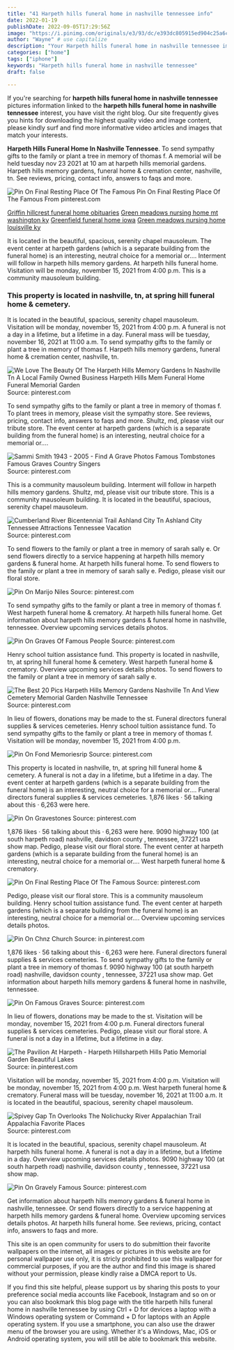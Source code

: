 ```yaml
---
title: "41 Harpeth hills funeral home in nashville tennessee info"
date: 2022-01-19
publishDate: 2022-09-05T17:29:56Z
image: "https://i.pinimg.com/originals/e3/93/dc/e393dc805915ed904c25a6cb73638448.jpg"
author: "Wayne" # use capitalize
description: "Your Harpeth hills funeral home in nashville tennessee images are available in this site. Harpeth hills funeral home in nashville tennessee are a topic that is being searched for and liked by netizens now. You can Find and Download the Harpeth hills funeral home in nashville tennessee files here. Find and Download all free photos and vectors."
categories: ["home"]
tags: ["iphone"]
keywords: "Harpeth hills funeral home in nashville tennessee"
draft: false

---
```


If you're searching for **harpeth hills funeral home in nashville tennessee** pictures information linked to the **harpeth hills funeral home in nashville tennessee** interest, you have visit the right  blog.  Our site frequently  gives you  hints  for downloading  the highest  quality video and image  content, please kindly surf and find more informative video articles and images  that match your interests.

**Harpeth Hills Funeral Home In Nashville Tennessee**. To send sympathy gifts to the family or plant a tree in memory of thomas f. A memorial will be held tuesday nov 23 2021 at 10 am at harpeth hills memorial gardens. Harpeth hills memory gardens, funeral home &amp; cremation center, nashville, tn. See reviews, pricing, contact info, answers to faqs and more.

![Pin On Final Resting Place Of The Famous](https://i.pinimg.com/736x/1c/48/08/1c4808dd2cfbc4147ebb76b44e2da52b.jpg "Pin On Final Resting Place Of The Famous")
Pin On Final Resting Place Of The Famous From pinterest.com

[Griffin hillcrest funeral home obituaries](/griffin-hillcrest-funeral-home-obituaries/)
[Green meadows nursing home mt washington ky](/green-meadows-nursing-home-mt-washington-ky/)
[Greenfield funeral home iowa](/greenfield-funeral-home-iowa/)
[Green meadows nursing home louisville ky](/green-meadows-nursing-home-louisville-ky/)

It is located in the beautiful, spacious, serenity chapel mausoleum. The event center at harpeth gardens (which is a separate building from the funeral home) is an interesting, neutral choice for a memorial or…. Interment will follow in harpeth hills memory gardens. At harpeth hills funeral home. Visitation will be monday, november 15, 2021 from 4:00 p.m. This is a community mausoleum building.

### This property is located in nashville, tn, at spring hill funeral home &amp; cemetery.

It is located in the beautiful, spacious, serenity chapel mausoleum. Visitation will be monday, november 15, 2021 from 4:00 p.m. A funeral is not a day in a lifetime, but a lifetime in a day. Funeral mass will be tuesday, november 16, 2021 at 11:00 a.m. To send sympathy gifts to the family or plant a tree in memory of thomas f. Harpeth hills memory gardens, funeral home &amp; cremation center, nashville, tn.


![We Love The Beauty Of The Harpeth Hills Memory Gardens In Nashville Tn A Local Family Owned Business Harpeth Hills Mem Funeral Home Funeral Memorial Garden](https://i.pinimg.com/736x/f6/05/24/f6052464d0456529d98c8a966ed95ab5--funeral-homes-photo-credit.jpg "We Love The Beauty Of The Harpeth Hills Memory Gardens In Nashville Tn A Local Family Owned Business Harpeth Hills Mem Funeral Home Funeral Memorial Garden")
Source: pinterest.com

To send sympathy gifts to the family or plant a tree in memory of thomas f. To plant trees in memory, please visit the sympathy store. See reviews, pricing, contact info, answers to faqs and more. Shultz, md, please visit our tribute store. The event center at harpeth gardens (which is a separate building from the funeral home) is an interesting, neutral choice for a memorial or….

![Sammi Smith 1943 - 2005 - Find A Grave Photos Famous Tombstones Famous Graves Country Singers](https://i.pinimg.com/736x/a7/b3/bf/a7b3bf35c13b4a9257b8d7e7f33dce74--arm-day-texas-county.jpg "Sammi Smith 1943 - 2005 - Find A Grave Photos Famous Tombstones Famous Graves Country Singers")
Source: pinterest.com

This is a community mausoleum building. Interment will follow in harpeth hills memory gardens. Shultz, md, please visit our tribute store. This is a community mausoleum building. It is located in the beautiful, spacious, serenity chapel mausoleum.

![Cumberland River Bicentennial Trail Ashland City Tn Ashland City Tennessee Attractions Tennessee Vacation](https://i.pinimg.com/600x315/98/e4/97/98e4974aaac430dcc0eaec23f4749504.jpg "Cumberland River Bicentennial Trail Ashland City Tn Ashland City Tennessee Attractions Tennessee Vacation")
Source: pinterest.com

To send flowers to the family or plant a tree in memory of sarah sally e. Or send flowers directly to a service happening at harpeth hills memory gardens &amp; funeral home. At harpeth hills funeral home. To send flowers to the family or plant a tree in memory of sarah sally e. Pedigo, please visit our floral store.

![Pin On Marijo Niles](https://i.pinimg.com/originals/ac/b3/c5/acb3c56d0e64b7d27cff507498c37860.jpg "Pin On Marijo Niles")
Source: pinterest.com

To send sympathy gifts to the family or plant a tree in memory of thomas f. West harpeth funeral home &amp; crematory. At harpeth hills funeral home. Get information about harpeth hills memory gardens &amp; funeral home in nashville, tennessee. Overview upcoming services details photos.

![Pin On Graves Of Famous People](https://i.pinimg.com/736x/16/bd/49/16bd49026a84dfae6c9c22a04acc22cc--donna-summers-famous-graves.jpg "Pin On Graves Of Famous People")
Source: pinterest.com

Henry school tuition assistance fund. This property is located in nashville, tn, at spring hill funeral home &amp; cemetery. West harpeth funeral home &amp; crematory. Overview upcoming services details photos. To send flowers to the family or plant a tree in memory of sarah sally e.

![The Best 20 Pics Harpeth Hills Memory Gardens Nashville Tn And View Cemetery Memorial Garden Nashville Tennessee](https://i.pinimg.com/originals/71/26/a9/7126a9b17c613bfe000ec2bcde96c960.jpg "The Best 20 Pics Harpeth Hills Memory Gardens Nashville Tn And View Cemetery Memorial Garden Nashville Tennessee")
Source: pinterest.com

In lieu of flowers, donations may be made to the st. Funeral directors funeral supplies &amp; services cemeteries. Henry school tuition assistance fund. To send sympathy gifts to the family or plant a tree in memory of thomas f. Visitation will be monday, november 15, 2021 from 4:00 p.m.

![Pin On Fond Memoriesrip](https://i.pinimg.com/originals/a6/e7/57/a6e7577b49ec1c3d8cfe85484ded04d5.jpg "Pin On Fond Memoriesrip")
Source: pinterest.com

This property is located in nashville, tn, at spring hill funeral home &amp; cemetery. A funeral is not a day in a lifetime, but a lifetime in a day. The event center at harpeth gardens (which is a separate building from the funeral home) is an interesting, neutral choice for a memorial or…. Funeral directors funeral supplies &amp; services cemeteries. 1,876 likes · 56 talking about this · 6,263 were here.

![Pin On Gravestones](https://i.pinimg.com/originals/d9/62/eb/d962eba3b9aa9a9734e82c36a66add87.jpg "Pin On Gravestones")
Source: pinterest.com

1,876 likes · 56 talking about this · 6,263 were here. 9090 highway 100 (at south harpeth road) nashville, davidson county , tennessee, 37221 usa show map. Pedigo, please visit our floral store. The event center at harpeth gardens (which is a separate building from the funeral home) is an interesting, neutral choice for a memorial or…. West harpeth funeral home &amp; crematory.

![Pin On Final Resting Place Of The Famous](https://i.pinimg.com/736x/1c/48/08/1c4808dd2cfbc4147ebb76b44e2da52b.jpg "Pin On Final Resting Place Of The Famous")
Source: pinterest.com

Pedigo, please visit our floral store. This is a community mausoleum building. Henry school tuition assistance fund. The event center at harpeth gardens (which is a separate building from the funeral home) is an interesting, neutral choice for a memorial or…. Overview upcoming services details photos.

![Pin On Chnz Church](https://i.pinimg.com/originals/21/0a/af/210aaff6f2423d8d953c36586dd23019.png "Pin On Chnz Church")
Source: in.pinterest.com

1,876 likes · 56 talking about this · 6,263 were here. Funeral directors funeral supplies &amp; services cemeteries. To send sympathy gifts to the family or plant a tree in memory of thomas f. 9090 highway 100 (at south harpeth road) nashville, davidson county , tennessee, 37221 usa show map. Get information about harpeth hills memory gardens &amp; funeral home in nashville, tennessee.

![Pin On Famous Graves](https://i.pinimg.com/736x/7c/87/0a/7c870a2bb038f2b1e92ce55f20a8a4e1--louisiana-usa-famous-graves.jpg "Pin On Famous Graves")
Source: pinterest.com

In lieu of flowers, donations may be made to the st. Visitation will be monday, november 15, 2021 from 4:00 p.m. Funeral directors funeral supplies &amp; services cemeteries. Pedigo, please visit our floral store. A funeral is not a day in a lifetime, but a lifetime in a day.

![The Pavilion At Harpeth - Harpeth Hillsharpeth Hills Patio Memorial Garden Beautiful Lakes](https://i.pinimg.com/originals/3e/24/21/3e24219bff162e9a75788409fc4f3cac.jpg "The Pavilion At Harpeth - Harpeth Hillsharpeth Hills Patio Memorial Garden Beautiful Lakes")
Source: in.pinterest.com

Visitation will be monday, november 15, 2021 from 4:00 p.m. Visitation will be monday, november 15, 2021 from 4:00 p.m. West harpeth funeral home &amp; crematory. Funeral mass will be tuesday, november 16, 2021 at 11:00 a.m. It is located in the beautiful, spacious, serenity chapel mausoleum.

![Spivey Gap Tn Overlooks The Nolichucky River Appalachian Trail Appalachia Favorite Places](https://i.pinimg.com/originals/30/b3/42/30b34215e5cbd32f1d011ed49da1e4dd.jpg "Spivey Gap Tn Overlooks The Nolichucky River Appalachian Trail Appalachia Favorite Places")
Source: pinterest.com

It is located in the beautiful, spacious, serenity chapel mausoleum. At harpeth hills funeral home. A funeral is not a day in a lifetime, but a lifetime in a day. Overview upcoming services details photos. 9090 highway 100 (at south harpeth road) nashville, davidson county , tennessee, 37221 usa show map.

![Pin On Gravely Famous](https://i.pinimg.com/originals/e3/93/dc/e393dc805915ed904c25a6cb73638448.jpg "Pin On Gravely Famous")
Source: pinterest.com

Get information about harpeth hills memory gardens &amp; funeral home in nashville, tennessee. Or send flowers directly to a service happening at harpeth hills memory gardens &amp; funeral home. Overview upcoming services details photos. At harpeth hills funeral home. See reviews, pricing, contact info, answers to faqs and more.

This site is an open community for users to do submittion their favorite wallpapers on the internet, all images or pictures in this website are for personal wallpaper use only, it is stricly prohibited to use this wallpaper for commercial purposes, if you are the author and find this image is shared without your permission, please kindly raise a DMCA report to Us.

If you find this site helpful, please support us by sharing this posts to your preference social media accounts like Facebook, Instagram and so on or you can also bookmark this blog page with the title harpeth hills funeral home in nashville tennessee by using Ctrl + D for devices a laptop with a Windows operating system or Command + D for laptops with an Apple operating system. If you use a smartphone, you can also use the drawer menu of the browser you are using. Whether it's a Windows, Mac, iOS or Android operating system, you will still be able to bookmark this website.
